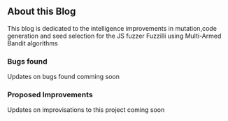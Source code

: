 ## About this Blog

This blog is dedicated to the intelligence improvements in
mutation,code generation and seed selection for 
the JS fuzzer Fuzzilli using Multi-Armed Bandit algorithms

### Bugs found

Updates on bugs found comming soon

### Proposed Improvements

Updates on improvisations to this project coming soon
